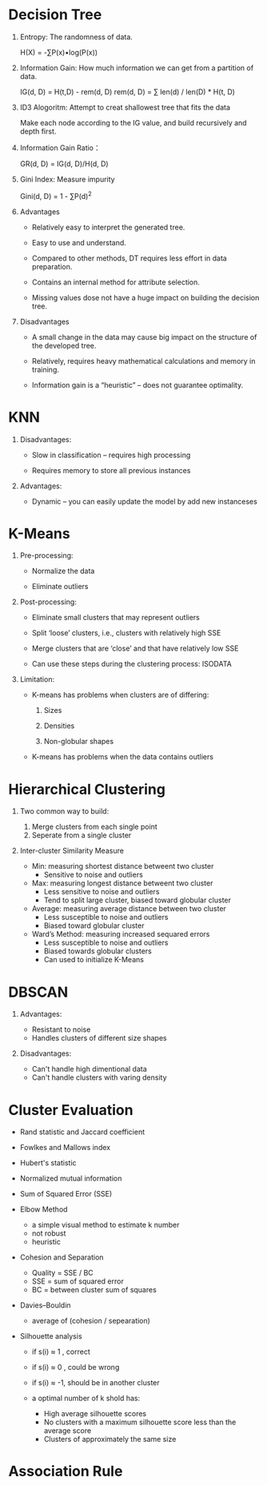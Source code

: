# Decision Tree

1. Entropy: The randomness of data.
        
      H(X) = -∑P(x)•log(P(x))
    
2. Information Gain: How much information we can get from a partition of data.
    
      IG(d, D) = H(t,D) - rem(d, D)
      rem(d, D) = ∑ len(d) / len(D) * H(t, D)
    
3. ID3 Alogoritm: Attempt to creat shallowest tree that fits the data

      Make each node according to the IG value, and build recursively and depth first.
        
4. Information Gain Ratio：

      GR(d, D) = IG(d, D)/H(d, D)
        
5. Gini Index: Measure impurity

      Gini(d, D) = 1 - ∑P(d)<sup>2</sup>
      
6. Advantages

    * Relatively easy to interpret the generated tree.

    * Easy to use and understand.

    * Compared to other methods, DT requires less effort in data
    preparation.

    * Contains an internal method for attribute selection.

    * Missing values dose not have a huge impact on building the decision
    tree.
7. Disadvantages

    * A small change in the data may cause big impact on the structure of
    the developed tree.
    
    * Relatively, requires heavy mathematical calculations and memory in
    training.
    
    * Information gain is a “heuristic” – does not guarantee optimality. 
    
# KNN

1. Disadvantages:

    * Slow in classification – requires high processing
    
    * Requires memory to store all previous instances
    
2. Advantages:
    
    * Dynamic – you can easily update the model by add
new instanceses

# K-Means

1. Pre-processing:

    * Normalize the data

    * Eliminate outliers

2. Post-processing:

    * Eliminate small clusters that may represent outliers
    
    * Split ‘loose’ clusters, i.e., clusters with relatively high SSE
       
    * Merge clusters that are ‘close’ and that have relatively low SSE

    * Can use these steps during the clustering process: ISODATA
    
3. Limitation:

    * K-means has problems when clusters are of differing:
    
        1. Sizes
    
        2. Densities
    
        3. Non-globular shapes
        
    * K-means has problems when the data contains outliers

# Hierarchical Clustering
        
1. Two common way to build:

     1. Merge clusters from each single point
     2. Seperate from a single cluster
    
2. Inter-cluster Similarity Measure

      * Min: measuring shortest distance betweent two cluster
           * Sensitive to noise and outliers
      * Max: measuring longest distance betweent two cluster
           * Less sensitive to noise and outliers
           * Tend to split large cluster, biased toward globular cluster
      * Average: measuring average distance between two cluster
           * Less susceptible to noise and outliers
           * Biased toward globular cluster
      * Ward’s Method: measuring increased sequared errors
           * Less susceptible to noise and outliers
           * Biased towards globular clusters
           * Can used to initialize K-Means
# DBSCAN

1. Advantages:

    * Resistant to noise
    * Handles clusters of different size shapes
2. Disadvantages:

    * Can't handle high dimentional data
    * Can't handle clusters with varing density

# Cluster Evaluation

* Rand statistic and Jaccard coefficient
* Fowlkes and Mallows index
* Hubert's statistic
* Normalized mutual information
* Sum of Squared Error (SSE)
* Elbow Method

     * a simple visual method to estimate k number
     * not robust
     * heuristic
* Cohesion and Separation

     * Quality = SSE / BC 
     * SSE = sum of squared error
     * BC = between cluster sum of squares

* Davies–Bouldin

     * average of (cohesion / sepearation)

* Silhouette analysis

     * if s(i) ≈ 1 , correct
     * if s(i) ≈ 0 , could be wrong
     * if s(i) ≈ -1, should be in another cluster
     * a optimal number of k shold has:

        * High average silhouette scores
        * No clusters with a maximum silhouette score less than the average score
        * Clusters of approximately the same size

# Association Rule
